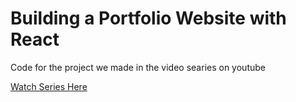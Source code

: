 # Building a Portfolio Website with React
Code for the project we made in the video searies on youtube

[Watch Series Here](https://www.youtube.com/playlist?list=PLnpdZyv-BjINbUjmTUsyziHz_4fa9hM5G)